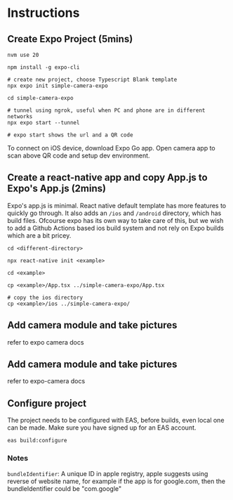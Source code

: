 # Instructions

## Create Expo Project (5mins)

```
nvm use 20

npm install -g expo-cli

# create new project, choose Typescript Blank template
npx expo init simple-camera-expo

cd simple-camera-expo

# tunnel using ngrok, useful when PC and phone are in different networks
npx expo start --tunnel

# expo start shows the url and a QR code
```

To connect on iOS device, download Expo Go app. Open camera app to scan above QR code and setup dev environment.

## Create a react-native app and copy App.js to Expo's App.js (2mins)

Expo's app.js is minimal. React native default template has more features to quickly go through. It also adds an `/ios` and `/android` directory, which has build files. Ofcourse expo has its own way to take care of this, but we wish to add a Github Actions based ios build system and not rely on Expo builds which are a bit pricey.

```
cd <different-directory>

npx react-native init <example>

cd <example>

cp <example>/App.tsx ../simple-camera-expo/App.tsx

# copy the ios directory
cp <example>/ios ../simple-camera-expo/
```

## Add camera module and take pictures

refer to expo camera docs

## Add camera module and take pictures

refer to expo-camera docs

## Configure project

The project needs to be configured with EAS, before builds, even local one can be made. Make sure you have signed up for an EAS account.

```
eas build:configure
```

### Notes

`bundleIdentifier`: A unique ID in apple registry, apple suggests using reverse of website name, for example if the app is for google.com, then the bundleIdentifier could be "com.google"
